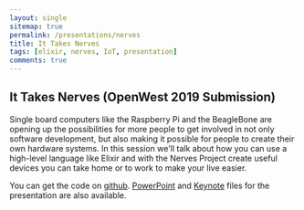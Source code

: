 ```yaml
---
layout: single
sitemap: true
permalink: /presentations/nerves
title: It Takes Nerves
tags: [elixir, nerves, IoT, presentation]
comments: true
---
```

## It Takes Nerves (OpenWest 2019 Submission)

Single board computers like the Raspberry Pi and the BeagleBone are opening up the possibilities for more people to get involved in not only software development, but also making it possible for people to create their own hardware systems. In this session we'll talk about how you can use a high-level language like Elixir and with the Nerves Project create useful devices you can take home or to work to make your live easier.

You can get the code on [github].
[PowerPoint] and [Keynote] files for the presentation are also available.

[github]: https://github.com/digitalbias/light_commander
[PowerPoint]: /files/nerves.pptx
[Keynote]: /files/nerves.key
